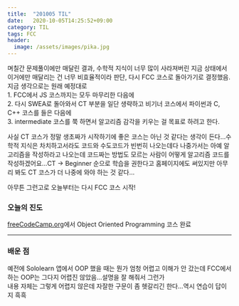 ```yaml
---
title:  "201005 TIL"
date:   2020-10-05T14:25:52+09:00
category: TIL
tags: FCC
header:
  image: /assets/images/pika.jpg
---
```


며칠간 문제풀이에만 매달린 결과, 수학적 지식이 너무 많이 사라져버린 지금 상태에서 이거에만 매달리는 건 너무 비효율적이라 판단, 다시 FCC 코스로 돌아가기로 결정했음.
지금 생각으로는 원래 예정대로 
<br>1. FCC에서 JS 코스까지는 모두 마무리한 다음에 
<br>2. 다시 SWEA로 돌아와서 CT 부분을 일단 생략하고 비기너 코스에서 파이썬과 C, C++ 코스를 들은 다음에 
<br>3. intermediate 코스를 쭉 하면서 알고리즘 감각을 키우는 걸 목표로 하려고 한다.

사실 CT 코스가 정말 생초짜가 시작하기에 좋은 코스는 아닌 것 같다는 생각이 든다...수학적 지식은 차치하고서라도 코드와 수도코드가 빈번히 나오는데다 나중가서는 아예 알고리즘을 
작성하라고 나오는데 코드짜는 방법도 모르는 사람이 어떻게 알고리즘 코드를 작성하겠어요...CT -> Beginner 순으로 학습을 권한다고 홈페이지에도 써있지만 아무리 봐도 CT 코스가 더 나중에 
와야 하는 것 같다...

아무튼 그런고로 오늘부터는 다시 FCC 코스 시작!


<h3>오늘의 진도</h3>

[freeCodeCamp.org](https://www.freecodecamp.org/)에서 Object Oriented Programming 코스 완료

<hr>

<h3>배운 점</h3>

예전에 Sololearn 앱에서 OOP 했을 때는 뭔가 엄청 어렵고 이해가 안 갔는데 FCC에서 하는 OOP는 그다지 어렵진 않았음...설명을 잘 해줘서 그런가
<br>내용 자체는 그렇게 어렵지 않은데 자잘한 구문이 좀 헷갈리긴 한다...역시 연습이 답이지 흑흑